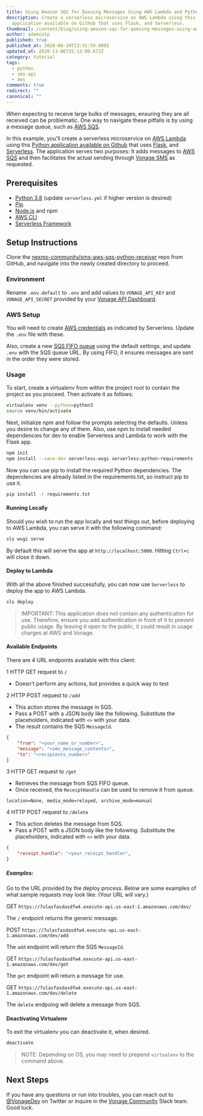 ```yaml
---
title: Using Amazon SQS for Queuing Messages Using AWS Lambda and Python
description: Create a serverless microservice on AWS Lambda using this Python
  application available on Github that uses Flask, and Serverless.
thumbnail: /content/blog/using-amazon-sqs-for-queuing-messages-using-aws-lambda-and-python/Blog_Send-Incoming-SMS_1200x600.png
author: adamculp
published: true
published_at: 2020-06-10T13:31:59.000Z
updated_at: 2020-11-06T15:13:00.672Z
category: tutorial
tags:
  - python
  - sms-api
  - aws
comments: true
redirect: ""
canonical: ""
---
```


When expecting to receive large bulks of messages, ensuring they are all received can be problematic. One way to navigate these pitfalls is by using a message queue, such as [AWS SQS](https://aws.amazon.com/sqs/).

In this example, you'll create a serverless microservice on [AWS Lambda](https://aws.amazon.com/lambda/) using this [Python application available on Github](https://github.com/nexmo-community/sms-aws-sqs-python-receiver) that uses [Flask](https://flask.palletsprojects.com/en/1.1.x/), and [Serverless](https://serverless.com/framework/docs/getting-started/). The application serves two purposes: It adds messages to [AWS SQS](https://aws.amazon.com/sqs/) and then facilitates the actual sending through [Vonage SMS](https://www.vonage.com/communications-apis/sms/) as requested.

## Prerequisites
* [Python 3.8](https://www.python.org) (update `serverless.yml` if higher version is desired)
* [Pip](https://pypi.org/project/pip/) 
* [Node.js](https://nodejs.org/en/) and npm
* [AWS CLI](https://aws.amazon.com/cli/)
* [Serverless Framework](https://serverless.com/framework/docs/getting-started/)

<sign-up></sign-up>

## Setup Instructions
Clone the [nexmo-community/sms-aws-sqs-python-receiver](https://github.com/nexmo-community/sms-aws-sqs-python-receiver) repo from GitHub, and navigate into the newly created directory to proceed.

### Environment
Rename `.env.default` to `.env` and add values to `VONAGE_API_KEY` and `VONAGE_API_SECRET` provided by your [Vonage API Dashboard](https://dashboard.nexmo.com/).

### AWS Setup
You will need to create [AWS credentials](https://www.serverless.com/framework/docs/providers/aws/guide/credentials/) as indicated by Serverless. Update the `.env` file with these.

Also, create a new [SQS FIFO queue](https://aws.amazon.com/sqs/) using the default settings, and update `.env` with the SQS queue URL. By using FIFO, it ensures messages are sent in the order they were stored.

### Usage
To start, create a virtualenv from within the project root to contain the project as you proceed. Then activate it as follows:

```bash
virtualenv venv --python=python3
source venv/bin/activate
```

Next, initialize npm and follow the prompts selecting the defaults. Unless you desire to change any of them. Also, use npm to install needed dependencies for dev to enable Serverless and Lambda to work with the Flask app.

```bash
npm init
npm install --save-dev serverless-wsgi serverless-python-requirements
```

Now you can use pip to install the required Python dependencies. The dependencies are already listed in the requirements.txt, so instruct pip to use it.

```bash
pip install -r requirements.txt
```

#### Running Locally
Should you wish to run the app locally and test things out, before deploying to AWS Lambda, you can serve it with the following command:

```bash
sls wsgi serve
```

By default this will serve the app at `http://localhost:5000`. Hitting `Ctrl+c` will close it down.

#### Deploy to Lambda
With all the above finished successfully, you can now use `Serverless` to deploy the app to AWS Lambda.

```bash
sls deploy
```

> IMPORTANT: This application does not contain any authentication for use. Therefore, ensure you add authentication in front of it to prevent public usage. By leaving it open to the public, it could result in usage charges at AWS and Vonage.

#### Available Endpoints
There are 4 URL endpoints available with this client:

1 HTTP GET request to `/`

* Doesn't perform any actions, but provides a quick way to test

2 HTTP POST request to `/add`

* This action stores the message in SQS.
* Pass a POST with a JSON body like the following. Substitute the placeholders, indicated with `<>` with your data.
* The result contains the SQS `MessageId`.

```json
{
    "from": "<your_name_or_number>",
    "message": "<sms_message_contents>",
    "to": "<recipients_number>"
}
```

3 HTTP GET request to `/get`

* Retrieves the message from SQS FIFO queue.
* Once received, the `ReceiptHandle` can be used to remove it from queue.
    
```text
location=None, media_mode=relayed, archive_mode=manual
```

4 HTTP POST request to `/delete`

* This action deletes the message from SQS.
* Pass a POST with a JSON body like the following. Substitute the placeholders, indicated with `<>` with your data.

```json
{
    "receipt_handle": "<your_receipt_handle>",
}
```

##### Examples:
Go to the URL provided by the deploy process. Below are some examples of what sample requests may look like: (Your URL will vary.)

GET `https://7ulasfasdasdfw4.execute-api.us-east-1.amazonaws.com/dev/`

The `/` endpoint returns the generic message.

POST `https://7ulasfasdasdfw4.execute-api.us-east-1.amazonaws.com/dev/add`

The `add` endpoint will return the SQS `MessageId`.

GET `https://7ulasfasdasdfw4.execute-api.us-east-1.amazonaws.com/dev/get`

The `get` endpoint will return a message for use.

GET `https://7ulasfasdasdfw4.execute-api.us-east-1.amazonaws.com/dev/delete`

The `delete` endpoing will delete a message from SQS.

#### Deactivating Virtualenv
To exit the virtualenv you can deactivate it, when desired.

```bash
deactivate
```

> NOTE: Depending on OS, you may need to prepend `virtualenv` to the command above.

## Next Steps
If you have any questions or run into troubles, you can reach out to [@VonageDev](https://twitter.com/vonagedev) on Twitter or inquire in the [Vonage Community](http://vonage-community.slack.com) Slack team. Good luck.